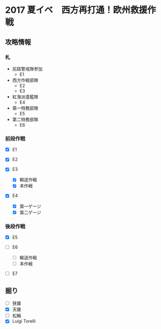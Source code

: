 # 2017 夏イベ　西方再打通！欧州救援作戦


## 攻略情報
### 札

- 前路警戒隊参加
	- E1
- 西方作戦部隊
	- E2
	- E3
- 紅海派遣艦隊
	- E4
- 第一特務部隊
	- E5
- 第二特務部隊
	- E6


### 前段作戦

- [x] E1

- [x] E2

- [x] E3
	- [x] 輸送作戦
	- [x] 本作戦

- [x] E4
	- [x] 第一ゲージ
	- [x] 第二ゲージ

### 後段作戦

- [x] E5

- [ ] E6
	- [ ] 輸送作戦
	- [ ] 本作戦

- [ ] E7

## 掘り

- [ ] 狭霧
- [x] 天霧
- [ ] 松輪
- [x] Luigi Torelli
